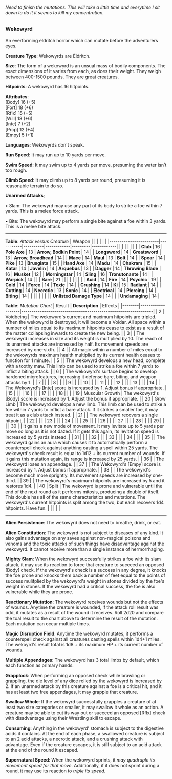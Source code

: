 ###### Need to finish the mutations. This will take a little time and everytime I sit down to do it it seems to kill my concentration.

### Wekowyrd
An everforming eldritch horror which can mutate before the adventurers eyes.

**Creature Type**: Wekowyrds are Eldritch.

**Size**: The form of a wekowyrd is an unsual mass of bodily components. The exact dimensions of it varies from each, as does their weight. They weigh between 400-1500 pounds. They are great creatures.

**Hitpoints**: A wekowyrd has 16 hitpoints.

**Attributes**:  
[Body] 16 (+5)  
[Fort] 18 (+6)  
[Rflx] 15 (+5)  
[Will] 18 (+6)  
[Inte] 7  (+2)  
[Prcp] 12 (+4)  
[Empy] 5  (+1)  

**Languages**: Wekowyrds don't speak.

**Run Speed**: It may run up to 10 yards per move.

**Swim Speed**: It may swim up to 4 yards per move, presuming the water isn’t too rough.

**Climb Speed**: It may climb up to 8 yards per round, presuming it is reasonable terrain to do so.

**Unarmed Attacks**;

 • Slam: The wekowyrd may use any part of its body to strike a foe within 7 yards. This is a melee force attack.

 • Bite: The wekowyrd may perform a single bite against a foe within 3 yards. This is a melee bite attack.

-----

**Table**: *Attack versus Creature*
| Weapon                 |          |            |         |            |         |
|------------------------|-----------|----------|------------|---------|------------|
|                        |          |            |         |            |         |
| **Club**                   | 16     | **Pole Axe**       | 13     | **Arrow, Bodkin Point**    | 14    |
| **Longsword**              | 14     | **Greatsword**     | 13     | **Arrow, Broadhead**       | 14    |
| **Mace**                   | 14     | **Maul**           | 13     | **Bolt** | 14    |
| **Spear**                  | 14     | **Pike**           | 13     | **Brusgiata** | 15     |
| **Hand Axe**               | 14     | **Madu**           | 14     | **Chakram** | 15    |
| **Katar**                  | 14     | **Javelin**        | 14  | **Arquebus** | 13    |
| **Dagger**                 | 14     | **Throwing Blade** |  16  | **Musket** | 12    |
| **Morningstar**            | 14     | **Sling**          | 16    | **Tronutonante** | 14    |
| **Warpick**                | 14     |          |          |   **Bare** |  21  |
|                        |           |          |            |         |            |
| **Acid**                   | 14     | **Fire**           | 14     | **Psychic** | 19     |
| **Cold**                   | 14     | **Force**          | 14     | **Toxic**  | 14     |
| **Crushing**               | 14     | **Ki**             | 15     | **Radiant** | 14     |
| **Cutting**                | 14     | **Necrotic**       | 13     | **Sonic** | 14    |
| **Electrical**             | 14     | **Piercing**       | 14     | **Biting** | 14    |
|                        |           |          |            |         |            |
| **Unlisted Damage Type** | 14 |                          |     | **Undamaging** | 14 |



**Table**: *Mutation Chart* 
| Result | **Description** | Effects                                                        |
|--------|-------------------|----------------------------------------------------------------|
|   2    | Voidbeing         | The wekowyrd's current and maximum hitpoints are tripled. When the wekowyrd is destroyed, it will become a Voidar. All space within a number of miles equal to its maximum hitpoints cease to exist as a result of the matter collapsing inwards to create the new being.      |
|   3    |      | The wekowyrd increases in size and its weight is multiplied by 10. The reach of its unarmed attacks are increased by half. Its movement speeds are increased by one-sixth. |
|   4    |       | All magic within a number of miles equal to the wekowyrds maximum health multiplied by its current health ceases to function for 1 minute. |
|   5    |      | The wekowyrd develops a new head, complete with a toothy maw. This limb can be used to strike a foe within 7 yards to inflict a biting attack. |
|   6    |   | The wekowyrd's surface begins to develop hardened microfeatures, increasing it defense bare, biting, and weapon attacks by 1. |
|   7    |     |  |
|   8    |      |      |
|   9    |      |  |
|   10   |        |  |
|   11   |    |  |
|   12   |  |  |
|   13   |         |  |
|   14   |        | The Wekowyrd's [Inte] score is increased by 1. Adjust bonus if appropriate. |
|   15   |         |  |
|   16   |    |  |
|   17   |    |  |
|   18   |   |  |
|   19   | Muscular Growth | The wekowyrd's [Body] score is increased by 1. Adjust the bonus if appropriate.  |
|   20   | Grow Limb | The wekowyrd develops a new limb. This limb can be used to strike a foe within 7 yards to inflict a bare attack. If it strikes a smaller foe, it may treat it as a club attack instead. |
|   21   |   | The wekowyrd recovers a single hitpoint. |
|   22   |  | |
|   23   |         |  |
|   24   |      |  |
|   25   |     |   |
|   26   |   |  |
|   27   |      |  |
|   28   |  | |
|   29   |   |  |
|   30   |  | It gains a new mode of movement. It may levitate up to 5 yards per move so long as it is not dazed. If it gets this again, its levitation speed is increased by 5 yards instead. |
|   31   |    |  |
|   32   |  |  |
|   33   |         |  |
|   34   |       |  |
|   35   |      |  The wekowyrd gains an aura which causes it to automatically perform a counterspell check against anything casting a spell within 25 yards. The wekowyrd's check result is equal to 1d12 + its current number of wounds. If it gains this mutation again, its range is increased by 25 yards. |
|   36   |     | The wekowyrd loses an appendage. |
|   37   |     | The Wekowyrd's [Empy] score is increased by 1. Adjust bonus if appropriate. |
|   38   |   | The wekowyrd's become much more sprightly. Its movement speeds are increased by one-third. |
|   39   |  | The wekowyrd's maximum hitpoints are increased by 5 and it restores 1d4. |
|   40   | Split | The wekowyrd is prone and vulnerable until the end of the next round as it performs mitosis, producing a double of itself. This double has all of the same characteristics and mutations. The wekowyrd's current hitpoints is split among the two, but each recovers 1d4 hitpoints. Have fun. |
|        |                                                |                                   |

-----

**Alien Persistence**: The wekowyrd does not need to breathe, drink, or eat.

**Alien Constitution**: The wekowyrd is not subject to diseases of any kind. It also gains advantage on any saves against non-magical poisons and venoms and the toxic attacks of such things have disadvantage against the wekowyrd. It cannot receive more than a single instance of hermorrhaging. 

**Mighty Slam**: When the wekowyrd successfully strikes a foe with its slam attack, it may use its reaction to force that creature to succeed an opposed [Body] check. If the wekowyrd's check is a success in any degree, it knocks the foe prone and knocks them back a number of feet equal to the points of success mulitplied by the wekowyrd's weight in stones divided by the foe's weight in stones. If the wekowyrd had a critical success, the foe is also vulnerable while they are prone.

**Reactionary Mutation**: The wekowyrd receives wounds but not the effects of wounds. Anytime the creature is wounded, if the attack roll result was odd, it mutates as a result of the wound it receives. Roll 2d20 and compare the toal result to the chart above to determine the result of the mutation. Each mutation can occur multiple times.

**Magic Disruption Field**: Anytime the wekowyrd mutates, it performs a counterspell check against all creatures casting spells within 1d4+1 miles. The wekoyrd's result total is 1d8 + its maximum HP + its current number of wounds.

**Multiple Appendages**: The wekowyrd has 3 total limbs by default, which each function as primary hands.

**Grapplock**: When performing an opposed check while brawling or grappling, the die level of any dice rolled by the wekowyrd is increased by 2. If an unarmed attack by this creature against a foe is a critical hit, and it has at least two free appendages, it may grapple that creature.

**Swallow Whole**: If the wekowyrd successfully grapples a creature of at least two size categories or smaller, it may swallow it whole as an action. A creature may be able to cut its way out or succeed an opposed [Rflx] check with disadvantage using their Wrestling skill to escape.

**Consuming**: Anything in the wekowyrd' stomach is subject to the digestive acids it contains. At the end of each phase, a swallowed creature is subject to an 2 acid attacks, a necrotic attack, and a crushing attack with advantage. Even if the creature escapes, it is still subject to an acid attack at the end of the round it escaped.

**Supernatural Speed**: When the wekowyrd sprints, it *may quadruple its movement speed for that move*. Additionally, if it does not sprint during a round, it may use its reaction to *triple its speed*.
